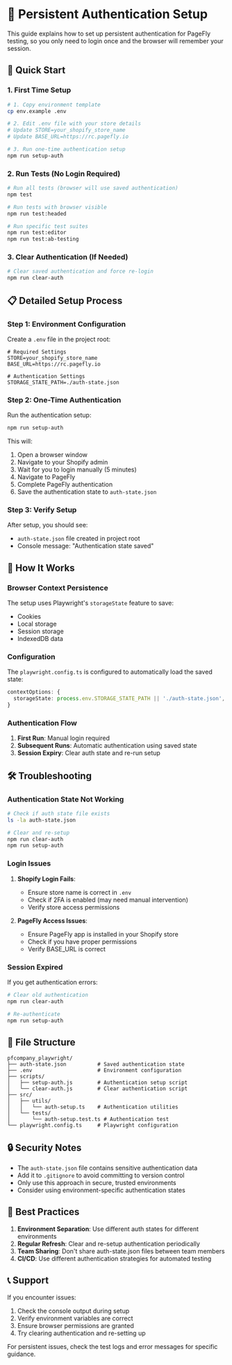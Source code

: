 # 🔐 Persistent Authentication Setup

This guide explains how to set up persistent authentication for PageFly testing, so you only need to login once and the browser will remember your session.

## 🚀 Quick Start

### 1. First Time Setup

```bash
# 1. Copy environment template
cp env.example .env

# 2. Edit .env file with your store details
# Update STORE=your_shopify_store_name
# Update BASE_URL=https://rc.pagefly.io

# 3. Run one-time authentication setup
npm run setup-auth
```

### 2. Run Tests (No Login Required)

```bash
# Run all tests (browser will use saved authentication)
npm test

# Run tests with browser visible
npm run test:headed

# Run specific test suites
npm run test:editor
npm run test:ab-testing
```

### 3. Clear Authentication (If Needed)

```bash
# Clear saved authentication and force re-login
npm run clear-auth
```

## 📋 Detailed Setup Process

### Step 1: Environment Configuration

Create a `.env` file in the project root:

```env
# Required Settings
STORE=your_shopify_store_name
BASE_URL=https://rc.pagefly.io

# Authentication Settings
STORAGE_STATE_PATH=./auth-state.json
```

### Step 2: One-Time Authentication

Run the authentication setup:

```bash
npm run setup-auth
```

This will:

1. Open a browser window
2. Navigate to your Shopify admin
3. Wait for you to login manually (5 minutes)
4. Navigate to PageFly
5. Complete PageFly authentication
6. Save the authentication state to `auth-state.json`

### Step 3: Verify Setup

After setup, you should see:

- `auth-state.json` file created in project root
- Console message: "Authentication state saved"

## 🔧 How It Works

### Browser Context Persistence

The setup uses Playwright's `storageState` feature to save:

- Cookies
- Local storage
- Session storage
- IndexedDB data

### Configuration

The `playwright.config.ts` is configured to automatically load the saved state:

```typescript
contextOptions: {
  storageState: process.env.STORAGE_STATE_PATH || './auth-state.json',
}
```

### Authentication Flow

1. **First Run**: Manual login required
2. **Subsequent Runs**: Automatic authentication using saved state
3. **Session Expiry**: Clear auth state and re-run setup

## 🛠️ Troubleshooting

### Authentication State Not Working

```bash
# Check if auth state file exists
ls -la auth-state.json

# Clear and re-setup
npm run clear-auth
npm run setup-auth
```

### Login Issues

1. **Shopify Login Fails**:
   - Ensure store name is correct in `.env`
   - Check if 2FA is enabled (may need manual intervention)
   - Verify store access permissions

2. **PageFly Access Issues**:
   - Ensure PageFly app is installed in your Shopify store
   - Check if you have proper permissions
   - Verify BASE_URL is correct

### Session Expired

If you get authentication errors:

```bash
# Clear old authentication
npm run clear-auth

# Re-authenticate
npm run setup-auth
```

## 📁 File Structure

```
pfcompany_playwright/
├── auth-state.json          # Saved authentication state
├── .env                     # Environment configuration
├── scripts/
│   ├── setup-auth.js        # Authentication setup script
│   └── clear-auth.js        # Clear authentication script
├── src/
│   ├── utils/
│   │   └── auth-setup.ts    # Authentication utilities
│   └── tests/
│       └── auth-setup.test.ts # Authentication test
└── playwright.config.ts     # Playwright configuration
```

## 🔒 Security Notes

- The `auth-state.json` file contains sensitive authentication data
- Add it to `.gitignore` to avoid committing to version control
- Only use this approach in secure, trusted environments
- Consider using environment-specific authentication states

## 🎯 Best Practices

1. **Environment Separation**: Use different auth states for different environments
2. **Regular Refresh**: Clear and re-setup authentication periodically
3. **Team Sharing**: Don't share auth-state.json files between team members
4. **CI/CD**: Use different authentication strategies for automated testing

## 📞 Support

If you encounter issues:

1. Check the console output during setup
2. Verify environment variables are correct
3. Ensure browser permissions are granted
4. Try clearing authentication and re-setting up

For persistent issues, check the test logs and error messages for specific guidance.
